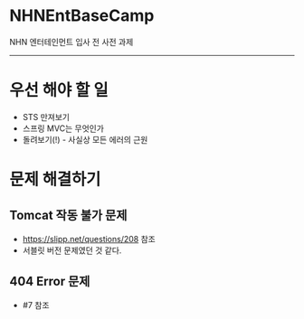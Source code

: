 # NHNEntBaseCamp
NHN 엔터테인먼트 입사 전 사전 과제

----

# 우선 해야 할 일
* STS 만져보기
* 스프링 MVC는 무엇인가
* 돌려보기(!) - 사실상 모든 에러의 근원

# 문제 해결하기
## Tomcat 작동 불가 문제
* https://slipp.net/questions/208 참조
* 서블릿 버전 문제였던 것 같다.

## 404 Error 문제 
* #7 참조